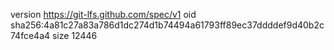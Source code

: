 version https://git-lfs.github.com/spec/v1
oid sha256:4a81c27a83a786d1dc274d1b74494a61793ff89ec37ddddef9d40b2c74fce4a4
size 12446
